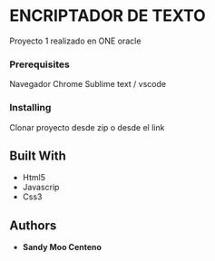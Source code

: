 # ENCRIPTADOR DE TEXTO

Proyecto 1 realizado en ONE oracle

### Prerequisites

Navegador Chrome
Sublime text / vscode

### Installing

Clonar proyecto desde zip o desde el link

## Built With

* Html5
* Javascrip
* Css3

## Authors

* **Sandy Moo Centeno** 
